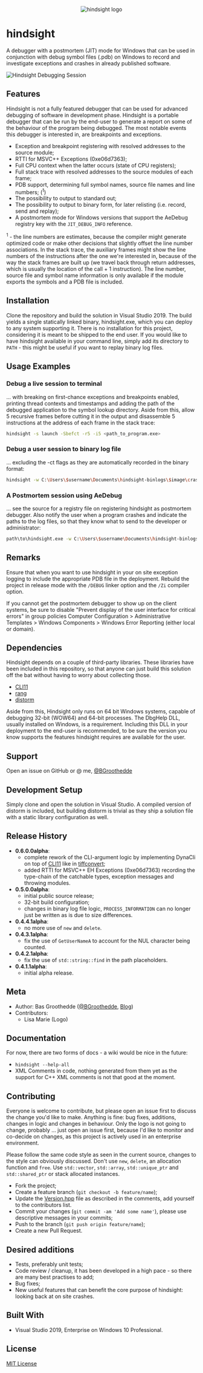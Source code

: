 <p align="center"><img src="./logo/sizes/hindsight.256x256.png" alt="hindsight logo" /></p>

# hindsight
A debugger with a postmortem (JIT) mode for Windows that can be used in conjunction with debug symbol files (.pdb) on Windows to record and investigate exceptions and crashes in already published software.

![Hindsight Debugging Session](./images/real-time-debugging.png)
## Features
Hindsight is not a fully featured debugger that can be used for advanced debugging of software in development phase. Hindsight is a portable debugger that can be run by the end-user to generate a report on some of the behaviour of the program being debugged. The most notable events this debugger is interested in, are breakpoints and exceptions. 

* Exception and breakpoint registering with resolved addresses to the source module;
* RTTI for MSVC++ Exceptions (0xe06d7363);
* Full CPU context when the latter occurs (state of CPU registers);
* Full stack trace with resolved addresses to the source modules of each frame;
* PDB support, determining full symbol names, source file names and line numbers; (<sup>1</sup>)
* The possibility to output to standard out;
* The possibility to output to binary form, for later relisting (i.e. record, send and replay);
* A postmortem mode for Windows versions that support the AeDebug registry key with the `JIT_DEBUG_INFO` reference.

<sup>1</sup> - the line numbers are estimates, because the compiler might generate optimized code or make other decisions that slightly offset the line number associations. In the stack trace, the auxiliary frames might show the line numbers of the instructions after the one we're interested in, because of the way the stack frames are built up (we travel back through return addresses, which is usually the location of the call + 1 instruction). The line number, source file and symbol name information is only available if the module exports the symbols and a PDB file is included.

## Installation
Clone the repository and build the solution in Visual Studio 2019. The build yields a single statically linked binary, hindsight.exe, which you can deploy to any system supporting it. There is no installation for this project, considering it is meant to be shipped to the end user. If you would like to have hindsight available in your command line, simply add its directory to `PATH` - this might be useful if you want to replay binary log files.

## Usage Examples
### Debug a live session to terminal
... with breaking on first-chance exceptions and breakpoints enabled, printing thread contexts and timestamps and adding the path of the debugged application to the symbol lookup directory. Aside from this, allow 5 recursive frames before cutting it in the output and disassemble 5 instructions at the address of each frame in the stack trace:

```bash
hindsight -s launch -Sbefct -r5 -i5 <path_to_program.exe>
```

### Debug a user session to binary log file
... excluding the -ct flags as they are automatically recorded in the binary format:

```bash
hindsight -w C:\Users\$username\Documents\hindsight-binlogs\$image\crash_$date_$time_$random.hind launch -S -r5 -i5 "H:\Software\Some-Legacy-Program.exe" "param1" "param2"
```

### A Postmortem session using AeDebug
... see the source for a registry file on registering hindsight as postmortem debugger. Also notify the user when a program crashes and indicate the paths to the log files, so that they know what to send to the developer or administrator:

```bash
path\to\hindsight.exe -w C:\Users\$username\Documents\hindsight-binlogs\$image\crash_$date_$time_$random.hind mortem -Sn -r5 -i5 -p %ld -e %ld %j %p
```

## Remarks
Ensure that when you want to use hindsight in your on site exception logging to include the appropriate PDB file in the deployment. Rebuild the project in release mode with the `/DEBUG` linker option and the `/Zi` compiler option.

If you cannot get the postmortem debugger to show up on the client systems, be sure to disable "Prevent display of the user interface for critical errors" in group policies Computer Configuration &gt; Administrative Templates &gt; Windows Components &gt; Windows Error Reporting (either local or domain).

## Dependencies
Hindsight depends on a couple of third-party libraries. These libraries have been included in this repository, so that anyone can just build this solution off the bat without having to worry about collecting those. 

* [CLI11](https://github.com/CLIUtils/CLI11)
* [rang](https://github.com/agauniyal/rang)
* [distorm](https://github.com/gdabah/distorm)

Aside from this, Hindsight only runs on 64 bit Windows systems, capable of debugging 32-bit (WOW64) and 64-bit processes. The DbgHelp DLL, usually installed on Windows, is a requirement. Including this DLL in your deployment to the end-user is recommended, to be sure the version you know supports the features hindsight requires are available for the user.

## Support
Open an issue on GitHub or @ me, [@BGroothedde](https://twitter.com/BGroothedde)

## Development Setup
Simply clone and open the solution in Visual Studio. A compiled version of distorm is included, but building distorm is trivial as they ship a solution file with a static library configuration as well.

## Release History
- **0.6.0.0alpha**:
    - complete rework of the CLI-argument logic by implementing DynaCli on top of [CLI11](https://github.com/CLIUtils/CLI11) like in [tiffconvert](https://github.com/Imagine-Programming/tiffconvert);
    - added RTTI for MSVC++ EH Exceptions (0xe06d7363) recording the type-chain of the catchable types, exception messages and throwing modules.
- **0.5.0.0alpha**:
    - initial public source release;
    - 32-bit build configuration;
    - changes in binary log file logic, `PROCESS_INFORMATION` can no longer just be written as is due to size differences.
- **0.4.4.1alpha**:
    - no more use of `new` and `delete`.
- **0.4.3.1alpha**: 
    - fix the use of `GetUserNameA` to account for the NUL character being counted.
- **0.4.2.1alpha**: 
    - fix the use of `std::string::find` in the path placeholders.
- **0.4.1.1alpha**: 
    - initial alpha release.

## Meta
- Author: Bas Groothedde ([@BGroothedde](https://twitter.com/BGroothedde), [Blog](https://www.xoru.net))
- Contributors: 
    - Lisa Marie (Logo)

## Documentation
For now, there are two forms of docs - a wiki would be nice in the future:

- `hindsight --help-all`
- XML Comments in code, nothing generated from them yet as the support for C++ XML comments is not that good at the moment.

## Contributing
Everyone is welcome to contribute, but please open an issue first to discuss the change you'd like to make. Anything is fine: bug fixes, additions, changes in logic and changes in behaviour. Only the logo is not going to change, probably ... just open an issue first, because I'd like to monitor and co-decide on changes, as this project is actively used in an enterprise environment.

Please follow the same code style as seen in the current source, changes to the style can obviously discussed. Don't use `new`, `delete`, an allocation function and `free`. Use `std::vector`, `std::array`, `std::unique_ptr` and `std::shared_ptr` or stack allocated instances. 

- Fork the project;
- Create a feature branch (`git checkout -b feature/name`);
- Update the [Version.hpp](./hindsight/Version.hpp) file as described in the comments, add yourself to the contributors list.
- Commit your changes (`git commit -am 'Add some name'`), please use descriptive messages in your commits;
- Push to the branch (`git push origin feature/name`);
- Create a new Pull Request.

## Desired additions
- Tests, preferably unit tests;
- Code review / cleanup, it has been developed in a high pace - so there are many best practises to add;
- Bug fixes;
- New useful features that can benefit the core purpose of hindsight: looking back at on site crashes.

## Built With
- Visual Studio 2019, Enterprise on Windows 10 Professional.

## License
[MIT License](LICENSE.md)
